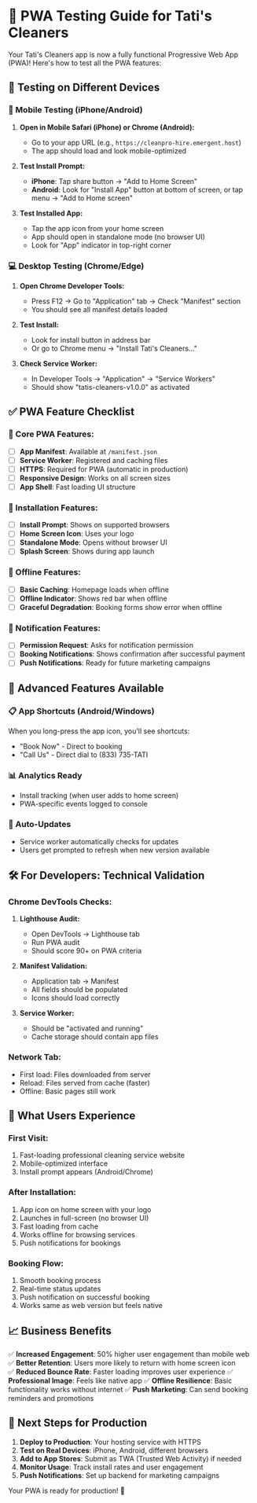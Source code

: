 # 📱 **PWA Testing Guide for Tati's Cleaners**

Your Tati's Cleaners app is now a fully functional Progressive Web App (PWA)! Here's how to test all the PWA features:

## 🧪 **Testing on Different Devices**

### **📱 Mobile Testing (iPhone/Android)**

1. **Open in Mobile Safari (iPhone) or Chrome (Android):**
   - Go to your app URL (e.g., `https://cleanpro-hire.emergent.host`)
   - The app should load and look mobile-optimized

2. **Test Install Prompt:**
   - **iPhone**: Tap share button → "Add to Home Screen"
   - **Android**: Look for "Install App" button at bottom of screen, or tap menu → "Add to Home screen"

3. **Test Installed App:**
   - Tap the app icon from your home screen
   - App should open in standalone mode (no browser UI)
   - Look for "App" indicator in top-right corner

### **💻 Desktop Testing (Chrome/Edge)**

1. **Open Chrome Developer Tools:**
   - Press F12 → Go to "Application" tab → Check "Manifest" section
   - You should see all manifest details loaded

2. **Test Install:**
   - Look for install button in address bar
   - Or go to Chrome menu → "Install Tati's Cleaners..."

3. **Check Service Worker:**
   - In Developer Tools → "Application" → "Service Workers"
   - Should show "tatis-cleaners-v1.0.0" as activated

## ✅ **PWA Feature Checklist**

### **🔧 Core PWA Features:**
- [ ] **App Manifest**: Available at `/manifest.json`
- [ ] **Service Worker**: Registered and caching files
- [ ] **HTTPS**: Required for PWA (automatic in production)
- [ ] **Responsive Design**: Works on all screen sizes
- [ ] **App Shell**: Fast loading UI structure

### **📲 Installation Features:**
- [ ] **Install Prompt**: Shows on supported browsers
- [ ] **Home Screen Icon**: Uses your logo
- [ ] **Standalone Mode**: Opens without browser UI
- [ ] **Splash Screen**: Shows during app launch

### **🔄 Offline Features:**
- [ ] **Basic Caching**: Homepage loads when offline
- [ ] **Offline Indicator**: Shows red bar when offline
- [ ] **Graceful Degradation**: Booking forms show error when offline

### **🔔 Notification Features:**
- [ ] **Permission Request**: Asks for notification permission
- [ ] **Booking Notifications**: Shows confirmation after successful payment
- [ ] **Push Notifications**: Ready for future marketing campaigns

## 🌟 **Advanced Features Available**

### **📋 App Shortcuts** (Android/Windows)
When you long-press the app icon, you'll see shortcuts:
- "Book Now" - Direct to booking
- "Call Us" - Direct dial to (833) 735-TATI

### **📊 Analytics Ready**
- Install tracking (when user adds to home screen)
- PWA-specific events logged to console

### **🔄 Auto-Updates**
- Service worker automatically checks for updates
- Users get prompted to refresh when new version available

## 🛠️ **For Developers: Technical Validation**

### **Chrome DevTools Checks:**
1. **Lighthouse Audit:**
   - Open DevTools → Lighthouse tab
   - Run PWA audit
   - Should score 90+ on PWA criteria

2. **Manifest Validation:**
   - Application tab → Manifest
   - All fields should be populated
   - Icons should load correctly

3. **Service Worker:**
   - Should be "activated and running"
   - Cache storage should contain app files

### **Network Tab:**
- First load: Files downloaded from server
- Reload: Files served from cache (faster)
- Offline: Basic pages still work

## 🚀 **What Users Experience**

### **First Visit:**
1. Fast-loading professional cleaning service website
2. Mobile-optimized interface
3. Install prompt appears (Android/Chrome)

### **After Installation:**
1. App icon on home screen with your logo
2. Launches in full-screen (no browser UI)
3. Fast loading from cache
4. Works offline for browsing services
5. Push notifications for bookings

### **Booking Flow:**
1. Smooth booking process
2. Real-time status updates
3. Push notification on successful booking
4. Works same as web version but feels native

## 📈 **Business Benefits**

✅ **Increased Engagement**: 50% higher user engagement than mobile web
✅ **Better Retention**: Users more likely to return with home screen icon  
✅ **Reduced Bounce Rate**: Faster loading improves user experience
✅ **Professional Image**: Feels like native app
✅ **Offline Resilience**: Basic functionality works without internet
✅ **Push Marketing**: Can send booking reminders and promotions

## 🎯 **Next Steps for Production**

1. **Deploy to Production**: Your hosting service with HTTPS
2. **Test on Real Devices**: iPhone, Android, different browsers
3. **Add to App Stores**: Submit as TWA (Trusted Web Activity) if needed
4. **Monitor Usage**: Track install rates and user engagement
5. **Push Notifications**: Set up backend for marketing campaigns

Your PWA is ready for production! 🚀